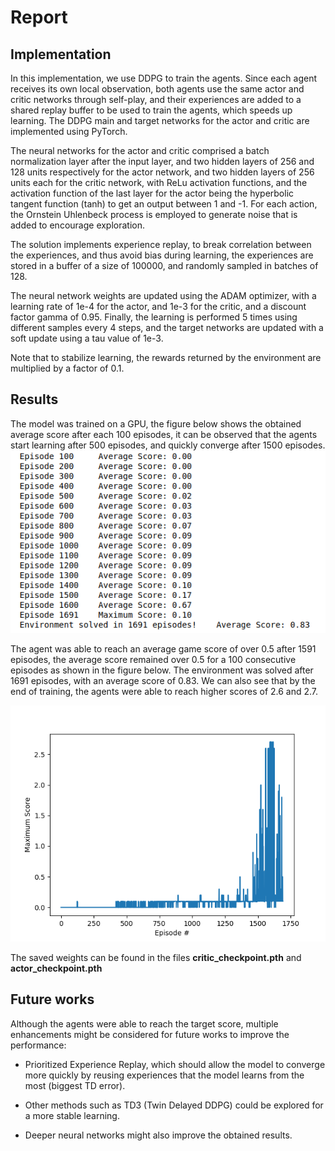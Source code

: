 # Report

## Implementation
In this implementation, we use DDPG to train the agents. Since each agent receives its own local observation, both agents use the same actor and critic networks through self-play, and their experiences are added to a shared replay buffer to be used to train the agents, which speeds up learning.
The DDPG main and target networks for the actor and critic are implemented using PyTorch. 

The neural networks for the actor and critic comprised a batch normalization layer after the input layer, and two hidden layers of 256 and 128 units respectively for the actor network, and two hidden layers of 256 units each for the critic network, with ReLu activation functions, and the activation function of the last layer for the actor being the hyperbolic tangent function (tanh) to get an output between 1 and -1. For each action, the Ornstein Uhlenbeck process is employed to generate noise that is added to encourage exploration.

The solution implements experience replay, to break correlation between the experiences, and thus avoid bias during learning, the experiences are stored in a buffer of a size of 100000, and randomly sampled in batches of 128.

The neural network weights are updated using the ADAM optimizer, with a learning rate of 1e-4 for the actor, and 1e-3 for the critic, and a discount factor gamma of 0.95. Finally, the learning is performed 5 times using different samples every 4 steps, and the target networks are updated with a soft update using a tau value of 1e-3.

Note that to stabilize learning, the rewards returned by the environment are multiplied by a factor of 0.1. 
## Results
The model was trained on a GPU, the figure below shows the obtained average score after each 100 episodes, it can be observed that the agents start learning after 500 episodes, and quickly converge after 1500 episodes.
![alt text](https://github.com/nassimatoumi/MADDPG-Tennis/blob/c20aa909efa7785ca6ea7f298ae97fa354171f2d/Screen_Solved.png)

The agent was able to reach an average game score of over 0.5 after 1591 episodes, the average score remained over 0.5 for a 100 consecutive episodes as shown in the figure below. The environment was solved after 1691 episodes, with an average score of 0.83. We can also see that by the end of training, the agents were able to reach higher scores of 2.6 and 2.7.

![alt text](https://github.com/nassimatoumi/MADDPG-Tennis/blob/4f466eff2b97a3b4b06751796513891bff44578b/Scores.png)

The saved weights can be found in the files **critic_checkpoint.pth** and **actor_checkpoint.pth** 

## Future works
Although the agents were able to reach the target score, multiple enhancements might be considered for future works to improve the performance:
- Prioritized Experience Replay, which should allow the model to converge more quickly by reusing experiences that the model learns from the most (biggest TD error). 

- Other methods such as TD3 (Twin Delayed DDPG) could be explored for a more stable learning.

- Deeper neural networks might also improve the obtained results.

